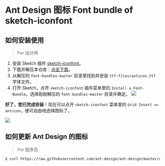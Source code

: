 # Ant Design 图标 Font bundle of sketch-iconfont

## 如何安装使用

> For 设计师

1. 安装 Sketch 插件 [sketch-iconfont](https://github.com/keremciu/sketch-iconfont)。
2. 下载并解压本仓库：[点击下载](https://github.com/ant-design/font-bundles/archive/master.zip)。
3. 从解压的 `font-bundles-master` 目录里找到并安装 `ttf-files/anticon.ttf` 字体文件。
4. 打开 Sketch，点开 `sketch-iconfont` 插件菜单里的 `Install a Font-Bundle`。选择刚刚解压的 `font-bundles-master` 目录并确定。
   ![](https://gw.alipayobjects.com/zos/rmsportal/DpbyRtuMgYsnpROxorYf.png)

**好了，您已完成安装**！现在可以点开 `sketch-iconfont` 菜单里的 `Grid Insert => anticon`，便可自由地选择图标了。

![](https://gw.alipayobjects.com/zos/rmsportal/BEntOkYoFlADMhknMTgx.gif)

## 如何更新 Ant Design 的图标

> For 程序员

```bash
$ curl https://raw.githubusercontent.com/ant-design/ant-design/master/components/style/core/iconfont.less | node update-anticon.js
```
